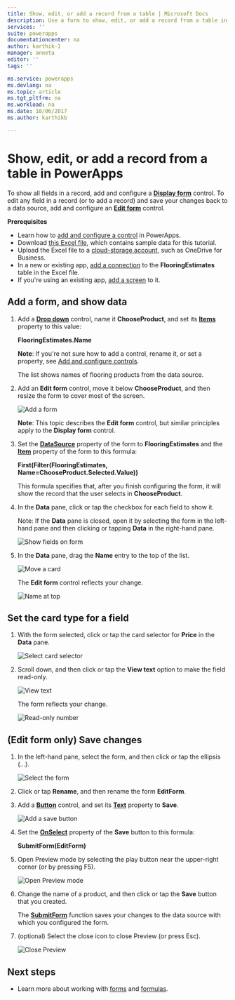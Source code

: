 ```yaml
---
title: Show, edit, or add a record from a table | Microsoft Docs
description: Use a form to show, edit, or add a record from a table in your data source.
services: ''
suite: powerapps
documentationcenter: na
author: karthik-1
manager: anneta
editor: ''
tags: ''

ms.service: powerapps
ms.devlang: na
ms.topic: article
ms.tgt_pltfrm: na
ms.workload: na
ms.date: 10/06/2017
ms.author: karthikb

---
```

# Show, edit, or add a record from a table in PowerApps
To show all fields in a record, add and configure a **[Display form](controls/control-form-detail.md)** control. To edit any field in a record (or to add a record) and save your changes back to a data source, add and configure an **[Edit form](controls/control-form-detail.md)** control.

**Prerequisites**

* Learn how to [add and configure a control](add-configure-controls.md) in PowerApps.
* Download [this Excel file](https://az787822.vo.msecnd.net/documentation/get-started-from-data/FlooringEstimates.xlsx), which contains sample data for this tutorial.
* Upload the Excel file to a [cloud-storage account](connections/cloud-storage-blob-connections.md), such as OneDrive for Business.
* In a new or existing app, [add a connection](add-data-connection.md) to the **FlooringEstimates** table in the Excel file.
* If you're using an existing app, [add a screen](add-screen-context-variables.md) to it.

## Add a form, and show data
1. Add a **[Drop down](controls/control-drop-down.md)** control, name it **ChooseProduct**, and set its **[Items](controls/properties-core.md)** property to this value:
   
    **FlooringEstimates.Name**
   
    **Note**: If you're not sure how to add a control, rename it, or set a property, see [Add and configure controls](add-configure-controls.md).
   
    The list shows names of flooring products from the data source.
2. Add an **Edit form** control, move it below **ChooseProduct**, and then resize the form to cover most of the screen.
   
    ![Add a form](./media/add-form/add-a-form.png)
   
    **Note**: This topic describes the **Edit form** control, but similar principles apply to the **Display form** control.
3. Set the **[DataSource](controls/control-form-detail.md)** property of the form to **FlooringEstimates** and the **[Item](controls/control-form-detail.md)** property of the form to this formula:
   
   **First(Filter(FlooringEstimates, Name=ChooseProduct.Selected.Value))**
   
   This formula specifies that, after you finish configuring the form, it will show the record that the user selects in **ChooseProduct**.
4. In the **Data** pane, click or tap the checkbox for each field to show it.
   
    Note: If the **Data** pane is closed, open it by selecting the form in the left-hand pane and then clicking or tapping **Data** in the right-hand pane.
   
    ![Show fields on form](./media/add-form/checkbox.png)
5. In the **Data** pane, drag the **Name** entry to the top of the list.
   
    ![Move a card](./media/add-form/drag-field.png)
   
    The **Edit form** control reflects your change.
   
    ![Name at top](./media/add-form/move-card-form.png)

## Set the card type for a field
1. With the form selected, click or tap the card selector for **Price** in the **Data** pane.
   
    ![Select card selector](./media/add-form/price-card2.png)
2. Scroll down, and then click or tap the **View text** option to make the field read-only.
   
    ![View text](./media/add-form/view-text.png)
   
    The form reflects your change.
   
    ![Read-only number](./media/add-form/read-only.png)  

## (Edit form only) Save changes
1. In the left-hand pane, select the form, and then click or tap the ellipsis (...).
   
   ![Select the form](./media/add-form/select-form.png)  
2. Click or tap **Rename**, and then rename the form **EditForm**.
3. Add a **[Button](controls/control-button.md)** control, and set its **[Text](controls/properties-core.md)** property to **Save**.
   
    ![Add a save button](./media/add-form/save-button.png)  
4. Set the **[OnSelect](controls/properties-core.md)** property of the **Save** button to this formula:
   
   **SubmitForm(EditForm)**
5. Open Preview mode by selecting the play button near the upper-right corner (or by pressing F5).
   
    ![Open Preview mode](./media/add-form/open-preview.png)
6. Change the name of a product, and then click or tap the **Save** button that you created.
   
    The **[SubmitForm](functions/function-form.md)** function saves your changes to the data source with which you configured the form.
7. (optional) Select the close icon to close Preview (or press Esc).
   
    ![Close Preview](./media/add-form/close-preview.png)

## Next steps
* Learn more about working with [forms](working-with-forms.md) and [formulas](working-with-formulas.md).

